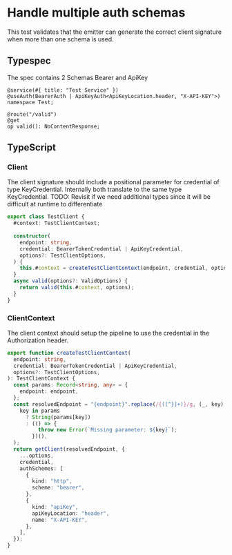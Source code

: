 # Handle multiple auth schemas

This test validates that the emitter can generate the correct client signature when more than one schema is used.

## Typespec

The spec contains 2 Schemas Bearer and ApiKey

```tsp
@service(#{ title: "Test Service" })
@useAuth(BearerAuth | ApiKeyAuth<ApiKeyLocation.header, "X-API-KEY">)
namespace Test;

@route("/valid")
@get
op valid(): NoContentResponse;
```

## TypeScript

### Client

The client signature should include a positional parameter for credential of type KeyCredential. Internally both translate to the same type KeyCredential.
TODO: Revisit if we need additional types since it will be difficult at runtime to differentiate

```ts src/testClient.ts class TestClient
export class TestClient {
  #context: TestClientContext;
  
  constructor(
    endpoint: string,
    credential: BearerTokenCredential | ApiKeyCredential,
    options?: TestClientOptions,
  ) {
    this.#context = createTestClientContext(endpoint, credential, options);
  }
  async valid(options?: ValidOptions) {
    return valid(this.#context, options);
  }
}
```

### ClientContext

The client context should setup the pipeline to use the credential in the Authorization header.

```ts src/api/testClientContext.ts function createTestClientContext
export function createTestClientContext(
  endpoint: string,
  credential: BearerTokenCredential | ApiKeyCredential,
  options?: TestClientOptions,
): TestClientContext {
  const params: Record<string, any> = {
    endpoint: endpoint,
  };
  const resolvedEndpoint = "{endpoint}".replace(/{([^}]+)}/g, (_, key) =>
    key in params
      ? String(params[key])
      : (() => {
          throw new Error(`Missing parameter: ${key}`);
        })(),
  );
  return getClient(resolvedEndpoint, {
    ...options,
    credential,
    authSchemes: [
      {
        kind: "http",
        scheme: "bearer",
      },
      {
        kind: "apiKey",
        apiKeyLocation: "header",
        name: "X-API-KEY",
      },
    ],
  });
}
```
